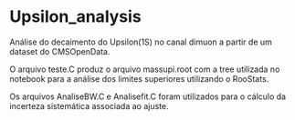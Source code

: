 # Upsilon_analysis
Análise do decaimento do Upsilon(1S) no canal dimuon a partir de um dataset do CMSOpenData.

O arquivo teste.C produz o arquivo massupi.root com a tree utilizada no notebook para a análise dos limites superiores utilizando o RooStats.

Os arquivos AnaliseBW.C e Analisefit.C foram utilizados para o cálculo da incerteza sistemática associada ao ajuste.
